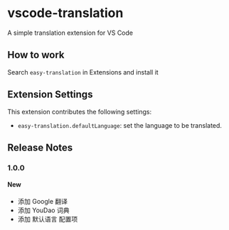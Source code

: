 # vscode-translation

A simple translation extension for VS Code

## How to work

Search `easy-translation` in Extensions and install it

## Extension Settings

This extension contributes the following settings:

* `easy-translation.defaultLanguage`: set the language to be translated.

## Release Notes

### 1.0.0

#### New
- 添加 Google 翻译
- 添加 YouDao 词典
- 添加 默认语言 配置项